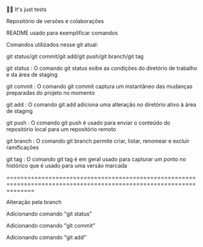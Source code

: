 🐱‍👓 It's just tests 

Repositório de versões e colaborações

README usado para exemplificar comandos 

Comandos utilizados nesse git atual: 

git status/git commit/git add/git push/git branch/git tag

git status : O comando git status exibe as condições do diretório de trabalho e da área de staging

git commit : O comando git commit captura um instantâneo das mudanças preparadas do projeto no momento

git add : O comando git add adiciona uma alteração no diretório ativo à área de staging

git push : O comando git push é usado para enviar o conteúdo do repositório local para um repositório remoto

git branch : O comando git branch permite criar, listar, renomear e excluir ramificações

git tag : O comando git tag é em geral usado para capturar um ponto no histórico que é usado para uma versão marcada 

====================================================================================================================


Alteração pela branch
 
Adicionando comando "git status"

Adicionando comando "git commit"

Adicionando comando "git add"

